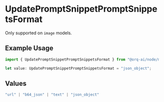 # UpdatePromptSnippetPromptSnippetsFormat

Only supported on `image` models.

## Example Usage

```typescript
import { UpdatePromptSnippetPromptSnippetsFormat } from "@orq-ai/node/models/operations";

let value: UpdatePromptSnippetPromptSnippetsFormat = "json_object";
```

## Values

```typescript
"url" | "b64_json" | "text" | "json_object"
```